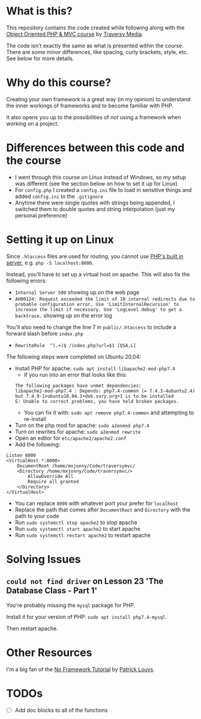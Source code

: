 # What is this?

This repository contains the code created while following along with the [Object Oriented PHP & MVC course](https://www.udemy.com/course/object-oriented-php-mvc/) by [Traversy Media](https://www.traversymedia.com/).

The code isn't exactly the same as what is presented within the course. There are some minor differences, like spacing, curly brackets, style, etc. See below for more details.

# Why do this course?

Creating your own framework is a great way (in my opinion) to understand the inner workings of frameworks and to become familiar with PHP. 

It also opens you up to the possibilities of _not_ using a framework when working on a project.

# Differences between this code and the course
- I went through this course on Linux instead of Windows, so my setup was different (see the section below on how to set it up for Linux)
- For `config.php` I created a `config.ini` file to load in sensitive things and added `config.ini` to the `.gitignore`
- Anytime there were single quotes with strings being appended, I switched them to double quotes and string interpolation (just my personal preference)

# Setting it up on Linux

Since `.htaccess` files are used for routing, you cannot use [PHP's built in server](https://www.php.net/manual/en/features.commandline.webserver.php), e.g. `php -S localhost:8000`. 

Instead, you'll have to set up a virtual host on apache. This will also fix the following errors:
- `Internal Server 500` showing up on the web page
- `AH00124: Request exceeded the limit of 10 internal redirects due to probable configuration error. Use 'LimitInternalRecursion' to increase the limit if necessary. Use 'LogLevel debug' to get a backtrace.` showing up on the error log

You'll also need to change the line 7 in `public/.htaccess` to include a forward slash before `index.php`
- `RewriteRule  ^(.+)$ /index.php?url=$1 [QSA,L]`

The following steps were completed on Ubuntu 20.04: 
- Install PHP for apache: `sudo apt install libapache2-mod-php7.4`
  - If you run into an error that looks like this: 
  ```
  The following packages have unmet dependencies:
  libapache2-mod-php7.4 : Depends: php7.4-common (= 7.4.3-4ubuntu2.4) but 7.4.9-1+ubuntu18.04.1+deb.sury.org+1 is to be installed
  E: Unable to correct problems, you have held broken packages.
  ```
  - You can fix it with: `sudo apt remove php7.4-common` and attempting to re-install
- Turn on the php mod for apache: `sudo a2enmod php7.4`
- Turn on rewrites for apache: `sudo a2enmod rewrite`
- Open an editor for `etc/apache2/apache2.conf`
- Add the following:
```
Listen 8000
<VirtualHost *:8000>
    DocumentRoot /home/mxjonny/Code/traversymvc/
    <Directory /home/mxjonny/Code/traversymvc/>
        AllowOverride All
        Require all granted
    </Directory>
</VirtualHost>
```
- You can replace `8000` with whatever port your prefer for `localhost`
- Replace the path that comes after `DocumentRoot` and `Directory` with the path to your code 
- Run `sudo systemctl stop apache2` to stop apache
- Run `sudo systemctl start apache2` to start apache 
- Run `sudo systemctl restart apache2` to restart apache

# Solving Issues

## `could not find driver` on Lesson 23 'The Database Class - Part 1'
You're probably missing the `mysql` package for PHP. 

Install it for your version of PHP: `sudo apt install php7.4-mysql`.

Then restart apache.

# Other Resources

I'm a big fan of the [No Framework Tutorial](https://github.com/PatrickLouys/no-framework-tutorial) by [Patrick Louys](https://github.com/PatrickLouys).

# TODOs
- [ ] Add doc blocks to all of the functions